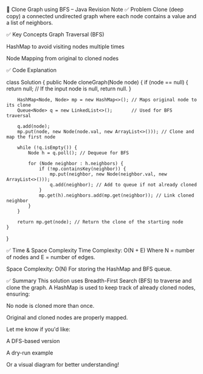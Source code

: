 🧠 Clone Graph using BFS – Java Revision Note
✅ Problem
Clone (deep copy) a connected undirected graph where each node contains a value and a list of neighbors.

✅ Key Concepts
Graph Traversal (BFS)

HashMap to avoid visiting nodes multiple times

Node Mapping from original to cloned nodes

✅ Code Explanation

class Solution {
public Node cloneGraph(Node node) {
if (node == null) {
return null; // If the input node is null, return null.
}

        HashMap<Node, Node> mp = new HashMap<>(); // Maps original node to its clone
        Queue<Node> q = new LinkedList<>();       // Used for BFS traversal

        q.add(node);
        mp.put(node, new Node(node.val, new ArrayList<>())); // Clone and map the first node

        while (!q.isEmpty()) {
            Node h = q.poll(); // Dequeue for BFS

            for (Node neighbor : h.neighbors) {
                if (!mp.containsKey(neighbor)) {
                    mp.put(neighbor, new Node(neighbor.val, new ArrayList<>()));
                    q.add(neighbor); // Add to queue if not already cloned
                }
                mp.get(h).neighbors.add(mp.get(neighbor)); // Link cloned neighbor
            }
        }

        return mp.get(node); // Return the clone of the starting node
    }
}

✅ Time & Space Complexity
Time Complexity: O(N + E)
Where N = number of nodes and E = number of edges.

Space Complexity: O(N)
For storing the HashMap and BFS queue.

✅ Summary
This solution uses Breadth-First Search (BFS) to traverse and clone the graph.
A HashMap is used to keep track of already cloned nodes, ensuring:

No node is cloned more than once.

Original and cloned nodes are properly mapped.

Let me know if you'd like:

A DFS-based version

A dry-run example

Or a visual diagram for better understanding!